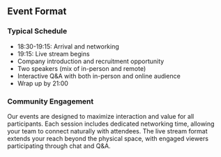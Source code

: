 ## Event Format

### Typical Schedule

- 18:30-19:15: Arrival and networking
- 19:15: Live stream begins
- Company introduction and recruitment opportunity
- Two speakers (mix of in-person and remote)
- Interactive Q&A with both in-person and online audience
- Wrap up by 21:00

### Community Engagement

Our events are designed to maximize interaction and value for all
participants. Each session includes dedicated networking time,
allowing your team to connect naturally with attendees. The live
stream format extends your reach beyond the physical space, with
engaged viewers participating through chat and Q&A.
